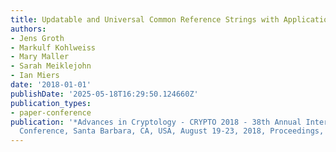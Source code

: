```yaml
---
title: Updatable and Universal Common Reference Strings with Applications to Zk-SNARKs
authors:
- Jens Groth
- Markulf Kohlweiss
- Mary Maller
- Sarah Meiklejohn
- Ian Miers
date: '2018-01-01'
publishDate: '2025-05-18T16:29:50.124660Z'
publication_types:
- paper-conference
publication: '*Advances in Cryptology - CRYPTO 2018 - 38th Annual International Cryptology
  Conference, Santa Barbara, CA, USA, August 19-23, 2018, Proceedings, Part III*'
---
```

